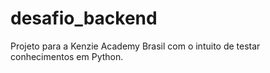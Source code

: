 # desafio_backend
Projeto para a Kenzie Academy Brasil com o intuito de testar conhecimentos em Python.
